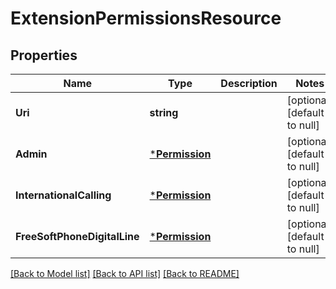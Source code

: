 # ExtensionPermissionsResource

## Properties
Name | Type | Description | Notes
------------ | ------------- | ------------- | -------------
**Uri** | **string** |  | [optional] [default to null]
**Admin** | [***Permission**](Permission.md) |  | [optional] [default to null]
**InternationalCalling** | [***Permission**](Permission.md) |  | [optional] [default to null]
**FreeSoftPhoneDigitalLine** | [***Permission**](Permission.md) |  | [optional] [default to null]

[[Back to Model list]](../README.md#documentation-for-models) [[Back to API list]](../README.md#documentation-for-api-endpoints) [[Back to README]](../README.md)


